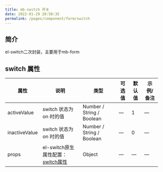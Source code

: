 ```yaml
---
title: mb-switch 开关
date: 2022-01-29 20:50:35
permalink: /pages/component/form/switch
---
```

## 简介
el-switch二次封装，主要用于mb-form
## switch 属性
<table>
    <thead>
        <tr>
            <th>属性</th>
            <th>说明</th>
            <th>类型</th>
            <th>可选值</th>
            <th>默认值</th>
            <th>示例/备注</th>
        </tr>
    </thead>
    <tbody>
        <tr>
            <td>activeValue</td>
            <td>switch 状态为 on 时的值</td>
            <td>Number / String / Boolean</td>
            <td>—</td>
            <td>1</td>
            <td>—</td>
        </tr>
        <tr>
            <td>inactiveValue</td>
            <td>switch 状态为 on 时的值</td>
            <td>Number / String / Boolean</td>
            <td>—</td>
            <td>0</td>
            <td>—</td>
        </tr>
        <tr>
            <td>props</td>
            <td>el-switch原生属性配置：<a target="_blank" href="https://element-plus.org/zh-CN/component/switch.html#%E5%B1%9E%E6%80%A7">switch属性</a></td>
            <td>Object</td>
            <td>—</td>
            <td>—</td>
            <td>—</td>
        </tr>
    </tbody>
</table>
